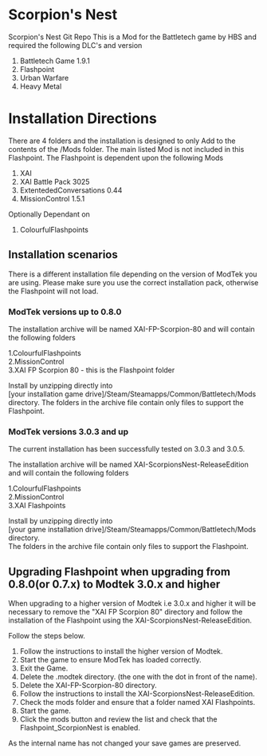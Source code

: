 # Scorpion's Nest
Scorpion's Nest Git Repo
This is a Mod for the Battletech game by HBS and required the following DLC's and version


1. Battletech Game 1.9.1
2. Flashpoint
3. Urban Warfare
4. Heavy Metal

# Installation Directions

There are 4 folders and the installation is designed to only Add to the contents of the /Mods folder. The main listed Mod is not included in this Flashpoint.  The Flashpoint is dependent upon the following Mods
1. XAI
2. XAI Battle Pack 3025
3. ExtentededConversations 0.44
4. MissionControl 1.5.1

Optionally Dependant on 
1. ColourfulFlashpoints

## Installation scenarios
There is a different installation file depending on the version of ModTek you are using. Please make sure you use the correct installation pack, otherwise the Flashpoint will not load.

### ModTek versions up to 0.8.0
The installation archive will be named XAI-FP-Scorpion-80 and will contain the following folders

  1.ColourfulFlashpoints    
  2.MissionControl    
  3.XAI FP Scorpion 80 - this is the Flashpoint folder
  
Install by unzipping directly into    
[your installation game drive]/Steam/Steamapps/Common/Battletech/Mods directory. The folders in the archive file contain only files to support the Flashpoint. 

### ModTek versions 3.0.3 and up
The current installation has been successfully tested on 3.0.3 and 3.0.5.

The installation archive will be named XAI-ScorpionsNest-ReleaseEdition and will contain the following folders

1.ColourfulFlashpoints     
2.MissionControl    
3.XAI Flashpoints

Install by unzipping directly into    
[your game installation drive]/Steam/Steamapps/Common/Battletech/Mods directory.     
The folders in the archive file contain only files to support the Flashpoint.

## Upgrading Flashpoint when upgrading from 0.8.0(or 0.7.x) to Modtek 3.0.x and higher
 
When upgrading to a higher version of Modtek i.e 3.0.x and higher it will be necessary to remove the "XAI FP Scorpion 80" directory and follow the installation of the Flashpoint using the XAI-ScorpionsNest-ReleaseEdition. 

Follow the steps below.

1.    Follow the instructions to install the higher version of Modtek.
2.    Start the game to ensure ModTek has loaded correctly.
3.    Exit the Game.
4.    Delete the .modtek directory. (the one with the dot in front of the name).
5.    Delete the XAI-FP-Scorpion-80 directory.
6.    Follow the instructions to install the XAI-ScorpionsNest-ReleaseEdition.
7.    Check the mods folder and ensure that a folder named XAI Flashpoints.
8.    Start the game.
9.    Click the mods button and review the list and check that the Flashpoint_ScorpionNest is enabled.

As the internal name has not changed your save games are preserved.

